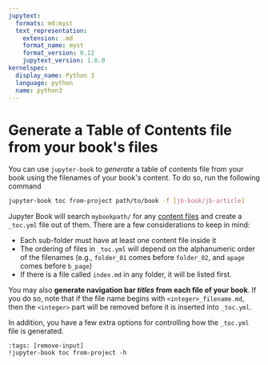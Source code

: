 ```yaml
---
jupytext:
  formats: md:myst
  text_representation:
    extension: .md
    format_name: myst
    format_version: 0.12
    jupytext_version: 1.6.0
kernelspec:
  display_name: Python 3
  language: python
  name: python3
---
```


# Generate a Table of Contents file from your book's files

You can use `jupyter-book` to *generate* a table of contents file from your book
using the filenames of your book's content. To do so, run the following command

```bash
jupyter-book toc from-project path/to/book -f [jb-book/jb-article]
```

Jupyter Book will search `mybookpath/` for any [content files](../file-types/index)
and create a `_toc.yml` file out of them. There are a few considerations to keep in mind:

* Each sub-folder must have at least one content file inside it
* The ordering of files in `_toc.yml` will depend on the alphanumeric order of
  the filenames (e.g., `folder_01` comes before `folder_02`, and `apage` comes
  before `b_page`)
* If there is a file called `index.md` in any folder, it will be listed first.

You may also **generate navigation bar *titles* from each file of your book**.
If you do so, note that if the file name begins with `<integer>_filename.md`, then
the `<integer>` part will be removed before it is inserted into `_toc.yml`.

In addition, you have a few extra options for controlling how the `_toc.yml` file is generated.

```{code-cell}
:tags: [remove-input]
!jupyter-book toc from-project -h
```
